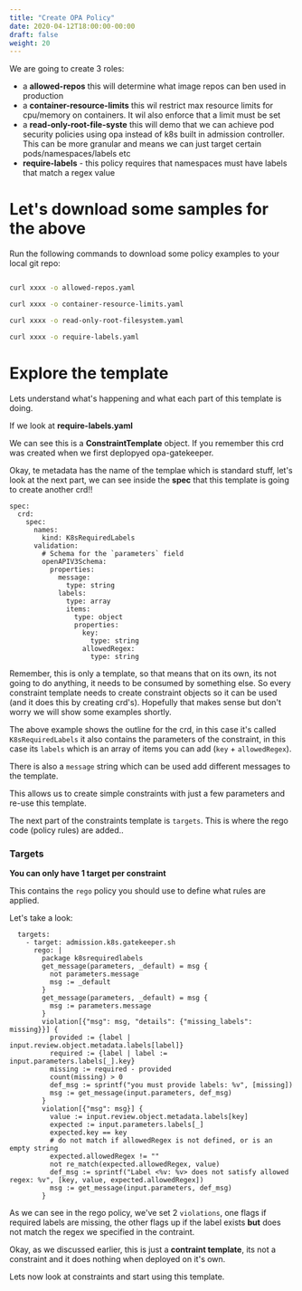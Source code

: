 ```yaml
---
title: "Create OPA Policy"
date: 2020-04-12T18:00:00-00:00
draft: false
weight: 20
---
```


We are going to create 3 roles:

- a **allowed-repos** this will determine what image repos can ben used in production
- a **container-resource-limits** this wil restrict max resource limits for cpu/memory on containers. It wil also enforce that a limit must be set
- a **read-only-root-file-syste** this will demo that we can achieve pod security policies using opa instead of k8s built in admission controller. This can be more granular and means we can just target certain pods/namespaces/labels etc
- **require-labels** - this policy requires that namespaces must have labels that match a regex value

# Let's download some samples for the above


Run the following commands to download some policy examples to your local git repo:

```bash

curl xxxx -o allowed-repos.yaml

curl xxxx -o container-resource-limits.yaml

curl xxxx -o read-only-root-filesystem.yaml

curl xxxx -o require-labels.yaml

```

# Explore the template

Lets understand what's happening and what each part of this template is doing.

If we look at **require-labels.yaml**

We can see this is a **ConstraintTemplate** object. If you remember this crd was created when we first deplopyed opa-gatekeeper.


Okay, te metadata has the name of the templae which is standard stuff, let's look at the next part, we can see inside the **spec** that this template is going to create another crd!!

```
spec:
  crd:
    spec:
      names:
        kind: K8sRequiredLabels
      validation:
        # Schema for the `parameters` field
        openAPIV3Schema:
          properties:
            message:
              type: string
            labels:
              type: array
              items:
                type: object
                properties:
                  key:
                    type: string
                  allowedRegex:
                    type: string
```

Remember, this is only a template, so that means that on its own, its not going to do anything, it needs to be consumed by something else. So every constraint template needs to create constraint objects so it can be used (and it does this by creating crd's). Hopefully that makes sense but don't worry we will show some examples shortly.

The above example shows the outline for the crd, in this case it's called `K8sRequiredLabels` it also contains the parameters of the constraint, in this case its `labels` which is an array of items you can add (`key` + `allowedRegex`).

There is also a `message` string which can be used add different messages to the template.

This allows us to create simple constraints with just a few parameters and re-use this template.

The next part of the constraints template is `targets`. This is where the rego code (policy rules) are added..

### Targets


**You can only have 1 target per constraint**

This contains the `rego` policy you should use to define what rules are applied.

Let's take a look:

```
  targets:
    - target: admission.k8s.gatekeeper.sh
      rego: |
        package k8srequiredlabels
        get_message(parameters, _default) = msg {
          not parameters.message
          msg := _default
        }
        get_message(parameters, _default) = msg {
          msg := parameters.message
        }
        violation[{"msg": msg, "details": {"missing_labels": missing}}] {
          provided := {label | input.review.object.metadata.labels[label]}
          required := {label | label := input.parameters.labels[_].key}
          missing := required - provided
          count(missing) > 0
          def_msg := sprintf("you must provide labels: %v", [missing])
          msg := get_message(input.parameters, def_msg)
        }
        violation[{"msg": msg}] {
          value := input.review.object.metadata.labels[key]
          expected := input.parameters.labels[_]
          expected.key == key
          # do not match if allowedRegex is not defined, or is an empty string
          expected.allowedRegex != ""
          not re_match(expected.allowedRegex, value)
          def_msg := sprintf("Label <%v: %v> does not satisfy allowed regex: %v", [key, value, expected.allowedRegex])
          msg := get_message(input.parameters, def_msg)
        }
```

As we can see in the rego policy, we've set 2 `violations`, one flags if required labels are missing, the other flags up if the label exists **but** does not match the regex we specified in the contraint.


Okay, as we discussed earlier, this is just a **contraint template**, its not a constraint and it does nothing when deployed on it's own.

Lets now look at constraints and start using this template.


